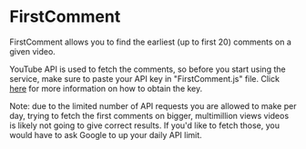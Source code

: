 # FirstComment

FirstComment allows you to find the earliest (up to first 20) comments on a given video.

YouTube API is used to fetch the comments, so before you start using the service, make sure to paste your API key in "FirstComment.js" file. Click [here](https://developers.google.com/youtube/v3/getting-started) for more information on how to obtain the key.

Note: due to the limited number of API requests you are allowed to make per day, trying to fetch the first comments on bigger, multimillion views videos is likely not going to give correct results. If you'd like to fetch those, you would have to ask Google to up your daily API limit.
